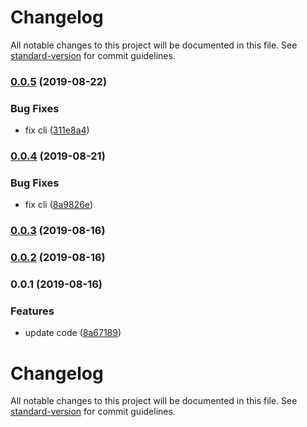 # Changelog

All notable changes to this project will be documented in this file. See [standard-version](https://github.com/conventional-changelog/standard-version) for commit guidelines.

### [0.0.5](https://github.com/Go7hic/krul-cli/compare/v0.0.4...v0.0.5) (2019-08-22)


### Bug Fixes

* fix cli ([311e8a4](https://github.com/Go7hic/krul-cli/commit/311e8a4))

### [0.0.4](https://github.com/Go7hic/krul-cli/compare/v0.0.3...v0.0.4) (2019-08-21)


### Bug Fixes

* fix cli ([8a9826e](https://github.com/Go7hic/krul-cli/commit/8a9826e))

### [0.0.3](https://github.com/Go7hic/krul-cli/compare/v0.0.2...v0.0.3) (2019-08-16)

### [0.0.2](https://github.com/Go7hic/krul-cli/compare/v0.0.1...v0.0.2) (2019-08-16)

### 0.0.1 (2019-08-16)


### Features

* update code ([8a67189](https://github.com/Go7hic/krul-cli/commit/8a67189))

# Changelog

All notable changes to this project will be documented in this file. See [standard-version](https://github.com/conventional-changelog/standard-version) for commit guidelines.
